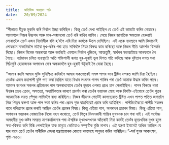 ```yaml
---
title:  অতিৰিক্ত অধ্যয়ন পাঠ
date:   20/09/2024
---
```


“পীলাতে যীচুক মুকলি কৰি দিবলৈ ইচ্ছা কৰিছিল। কিন্তু তেওঁ দেখা পাইছিল যে তেওঁ এই কামটো কৰিব নোৱাৰে। আনফালে নিজৰ উচ্চপদ আৰু মান-সন্মানকো তেওঁ ধৰি ৰাখিব লাগিব। সেয়ে নিজৰ জাগতিক ক্ষমতাক হেৰুৱাই লোৱাতকৈ তেওঁ এজন নিৰ্দোষীক বলি হ’বলৈ এৰি দিয়া কাৰ্যকে উত্তম দেখিছিল। এই একে ব্যৱস্থাৰে আমি কিমানেই লোকচান নাভাবিবলৈ নাইবা দুখ-কষ্টৰ পৰা হাত সাৰিবলৈ নিয়ম বিৰুদ্ধ কাম কৰিছো আৰু নিজৰ নীতি আদৰ্শক বিসৰ্জন দিছো। নিজৰ বিবেক অন্তৰাত্মা আৰু কৰ্ত্তব্যই এফালে নিবলৈ খুজিলে, আত্মতুষ্টি, স্বাৰ্থপৰ স্বভাৱটোৱে আনফালে লৈ গৈছে। বৰ্তমানৰ চলিত ব্যৱস্থাটো অতি শক্তিশালী ৰূপত হুৰ-হুৰাই ভুল দিশত গতি কৰিছে আৰু দুষ্টতাৰ লগত সনা পিঠাগুৰি হোৱাজনক অপৰাধৰ ঘোৰ অন্ধকাৰলৈ হুৰ-হুৰাই উটুৱাই লৈ যোৱা হৈছে।

“আমাৰ বদলি আমাৰ মুক্তি সুনিশ্চিত কৰিবলৈ আমাৰ সকলোৰেই সমস্ত পাপৰ ভাৰ খ্ৰীষ্টৰ ওপৰত জাপি দিয়া হৈছিল। তেওঁক এজন মহাপাপী বুলি গণ্য কৰা হৈছিল যাতে বিধান লংঘনৰ পাপৰ শাস্তিৰ পৰা তেওঁ আমাক উদ্ধাৰ কৰিব পাৰে। আদমৰ বংশধৰ সকলৰ প্ৰতিজনৰ পাপ অপৰাধবোৰে তেওঁৰ হৃদয়ৰ ওপৰত প্ৰচণ্ড চাপ পেলাইছিল। পাপৰ বিৰুদ্ধে থকা ঈশ্বৰৰ প্ৰচণ্ড ক্ৰোধ, অসততা, অধাৰ্মিকতাৰ কাৰণে প্ৰদৰ্শন কৰা তেওঁৰ ভয়ানক মোহ আৰু বিৰক্তি এইবোৰে তেওঁৰ পুত্ৰৰ আত্মাটোক ভয়ত পেঁপুৱা লাগিবলৈ বাধ্য কৰিছিল। নিজৰ জীৱনৰ গোটেই কালছোৱাত খ্ৰীষ্টত এখন পাপত পতিত জগতলৈ নিজ পিতৃৰ কৰুণা আৰু পাপ ক্ষমা কৰিব পৰা প্ৰেমৰ শুভ বাতৰিয়েই প্ৰচাৰ কৰি আহিছিল। পাপীষ্ঠতকৈয়ো পাপীষ্ঠ সকলৰ বাবে পৰিত্ৰাণৰ প্ৰচাৰ কৰাই আছিল তেওঁৰ প্ৰচাৰৰ বিষয়। কিন্তু এতিয়া পাপ, অপৰাধৰ প্ৰচাৰৰ বিষয়। কিন্তু এতিয়া পাপ, অপৰাধৰ ভয়ংকৰ বোজাটোক নিজে বহন কৰোতে, তেওঁ পিতৃৰ মিলনকাৰী শান্তিৰ মুখখনক চাব পৰা নাই। এই সর্বোচ্চ অসহনীয় দুখ-কষ্টৰ সময়ত ত্ৰাণকৰ্ত্তাজনাৰ পৰা ঐশ্বৰিক মুখমণ্ডলখনক আঁতৰাই নিয়া কাৰ্যই তেওঁৰ হৃদয়খনিক দুখৰ হুলে ক্ষত-বিক্ষত কৰি বিন্ধি পেলাইছিল যাক মানুহে কেতিয়াও সম্পূৰ্ণকৈ বুজি নাপাব। এই যন্ত্ৰণা ইমানেই অধিক আছিল যে যাৰ বাবে তেওঁ তেওঁৰ শাৰীৰিক বেদনা যন্ত্ৰণাবোৰক কোনো ৰকমেহে অনুভৱ কৰিব পাৰিছিল।”-সৰ্ব যুগৰ আকাংক্ষা, পৃষ্ঠা-৭৫৩।
